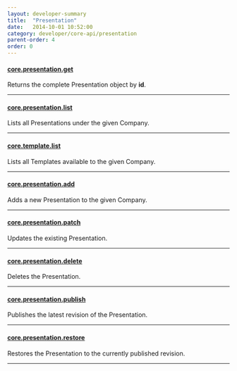 ```yaml
---
layout: developer-summary
title:  "Presentation"
date:   2014-10-01 10:52:00
category: developer/core-api/presentation
parent-order: 4
order: 0
---
```


#### [core.presentation.get]({{site.hashTag}}developer/core-api/presentation/core.presentation.get)

Returns the complete Presentation object by **id**.

***

#### [core.presentation.list]({{site.hashTag}}developer/core-api/presentation/core.presentation.list)

Lists all Presentations under the given Company.

***

#### [core.template.list]({{site.hashTag}}developer/core-api/presentation/core.template.list)

Lists all Templates available to the given Company.

***

#### [core.presentation.add]({{site.hashTag}}developer/core-api/presentation/core.presentation.add)

Adds a new Presentation to the given Company.

***

#### [core.presentation.patch]({{site.hashTag}}developer/core-api/presentation/core.presentation.patch)

Updates the existing Presentation.

***

#### [core.presentation.delete]({{site.hashTag}}developer/core-api/presentation/core.presentation.delete)

Deletes the Presentation.

***

#### [core.presentation.publish]({{site.hashTag}}developer/core-api/presentation/core.presentation.publish)

Publishes the latest revision of the Presentation.

***

#### [core.presentation.restore]({{site.hashTag}}developer/core-api/presentation/core.presentation.restore)

Restores the Presentation to the currently published revision.

***